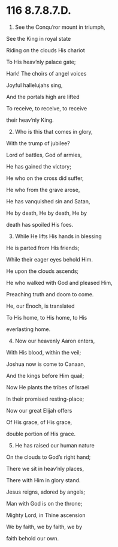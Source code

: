 # 116 8.7.8.7.D.

1.  See the Conqu’ror mount in triumph,

See the King in royal state

Riding on the clouds His chariot

To His heav’nly palace gate;

Hark! The choirs of angel voices

Joyful hallelujahs sing,

And the portals high are lifted

To receive, to receive, to receive

their heav’nly King.

2.  Who is this that comes in glory,

With the trump of jubilee?

Lord of battles, God of armies,

He has gained the victory;

He who on the cross did suffer,

He who from the grave arose,

He has vanquished sin and Satan,

He by death, He by death, He by

death has spoiled His foes.

3.  While He lifts His hands in blessing

He is parted from His friends;

While their eager eyes behold Him.

He upon the clouds ascends;

He who walked with God and pleased Him,

Preaching truth and doom to come.

He, our Enoch, is translated

To His home, to His home, to His

everlasting home.

4.  Now our heavenly Aaron enters,

With His blood, within the veil;

Joshua now is come to Canaan,

And the kings before Him quail;

Now He plants the tribes of Israel

In their promised resting-place;

Now our great Elijah offers

Of His grace, of His grace,

double portion of His grace.

5.  He has raised our human nature

On the clouds to God’s right hand;

There we sit in heav’nly places,

There with Him in glory stand.

Jesus reigns, adored by angels;

Man with God is on the throne;

Mighty Lord, in Thine ascension

We by faith, we by faith, we by

faith behold our own.

